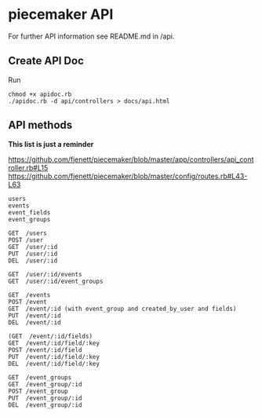 piecemaker API
==============

For further API information see README.md in /api.



Create API Doc
-------------
Run 
    
    chmod +x apidoc.rb
    ./apidoc.rb -d api/controllers > docs/api.html

API methods
-----------

__This list is just a reminder__

https://github.com/fjenett/piecemaker/blob/master/app/controllers/api_controller.rb#L15
https://github.com/fjenett/piecemaker/blob/master/config/routes.rb#L43-L63


```
users
events
event_fields
event_groups

GET  /users
POST /user
GET  /user/:id
PUT  /user/:id
DEL  /user/:id

GET  /user/:id/events
GET  /user/:id/event_groups

GET  /events
POST /event
GET  /event/:id (with event_group and created_by_user and fields)
PUT  /event/:id
DEL  /event/:id

(GET  /event/:id/fields)
GET  /event/:id/field/:key
POST /event/:id/field
PUT  /event/:id/field/:key
DEL  /event/:id/field/:key

GET  /event_groups
GET  /event_group/:id
POST /event_group
PUT  /event_group/:id
DEL  /event_group/:id
```
